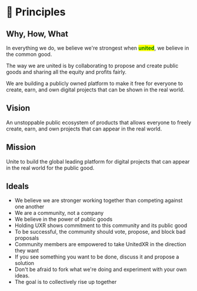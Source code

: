 # 💚 Principles

## Why, How, What

In everything we do, we believe we're strongest when <mark style="color:green;">**united**</mark>, we believe in the common good.

The way we are united is by collaborating to propose and create public goods and sharing all the equity and profits fairly.

We are building a publicly owned platform to make it free for everyone to create, earn, and own digital projects that can be shown in the real world.

## Vision

An unstoppable public ecosystem of products that allows everyone to freely create, earn, and own projects that can appear in the real world.

## Mission

Unite to build the global leading platform for digital projects that can appear in the real world for the public good.

## Ideals

* We believe we are stronger working together than competing against one another
* We are a community, not a company
* We believe in the power of public goods
* Holding UXR shows commitment to this community and its public good
* To be successful, the community should vote, propose, and block bad proposals
* Community members are empowered to take UnitedXR in the direction they want
* If you see something you want to be done, discuss it and propose a solution
* Don't be afraid to fork what we're doing and experiment with your own ideas.&#x20;
* The goal is to collectively rise up together
